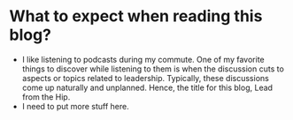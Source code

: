 <!--
.. title: About
.. slug: my-about
.. date: 2019-03-13 05:05:00 UTC
.. tags: about
.. category: About
.. link: 
.. description: This post describes they Lead from the Hip exists.
.. type: text
-->

# What to expect when reading this blog?

- I like listening to podcasts during my commute.  One of my favorite things to discover while listening to them is when the discussion cuts to aspects or topics related to leadership.  Typically, these discussions come up naturally and unplanned.  Hence, the title for this blog, Lead from the Hip.  
- I need to put more stuff here.
